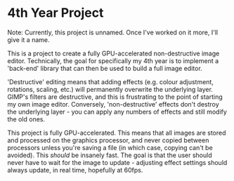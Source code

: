 # 4th Year Project

Note: Currently, this project is unnamed.  Once I've worked on it more, I'll give it a name.

This is a project to create a fully GPU-accelerated non-destructive image editor.  Technically, the
goal for specifically my 4th year is to implement a 'back-end' library that can then be used to
build a full image editor.

'Destructive' editing means that adding effects (e.g. colour adjustment, rotations, scaling, etc.)
will permanently overwrite the underlying layer.  GIMP's filters are destructive, and this is
frustrating to the point of starting my own image editor.  Conversely, 'non-destructive' effects
don't destroy the underlying layer - you can apply any numbers of effects and still modify the old
ones.

This project is fully GPU-accelerated.  This means that all images are stored and processed on the
graphics processor, and never copied between processors unless you're saving a file (in which case,
copying can't be avoided).  This _should_ be insanely fast.  The goal is that the user should never
have to wait for the image to update - adjusting effect settings should always update, in real time,
hopefully at 60fps.
